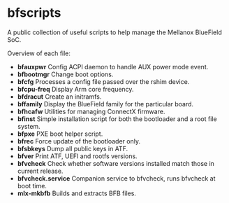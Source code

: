 bfscripts
=========

A public collection of useful scripts to help manage the Mellanox BlueField
SoC.

Overview of each file:
- **bfauxpwr** Config ACPI daemon to handle AUX power mode event.
- **bfbootmgr** Change boot options.
- **bfcfg** Processes a config file passed over the rshim device.
- **bfcpu-freq** Display Arm core frequency.
- **bfdracut** Create an initramfs.
- **bffamily** Display the BlueField family for the particular board.
- **bfhcafw** Utilities for managing ConnectX firmware.
- **bfinst** Simple installation script for both the bootloader and a root file
  system.
- **bfpxe** PXE boot helper script.
- **bfrec** Force update of the bootloader only.
- **bfsbkeys** Dump all public keys in ATF.
- **bfver** Print ATF, UEFI and rootfs versions.
- **bfvcheck** Check whether software versions installed match those in current release.
- **bfvcheck.service** Companion service to bfvcheck, runs bfvcheck at boot time.
- **mlx-mkbfb** Builds and extracts BFB files.
